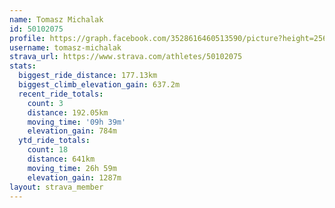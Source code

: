 ```yaml
---
name: Tomasz Michalak
id: 50102075
profile: https://graph.facebook.com/3528616460513590/picture?height=256&width=256
username: tomasz-michalak
strava_url: https://www.strava.com/athletes/50102075
stats:
  biggest_ride_distance: 177.13km
  biggest_climb_elevation_gain: 637.2m
  recent_ride_totals:
    count: 3
    distance: 192.05km
    moving_time: '09h 39m'
    elevation_gain: 784m
  ytd_ride_totals:
    count: 18
    distance: 641km
    moving_time: 26h 59m
    elevation_gain: 1287m
layout: strava_member
--- 
```

